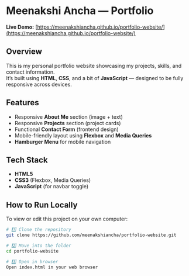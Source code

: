 # Meenakshi Ancha — Portfolio 

**Live Demo:** [https://meenakshiancha.github.io/portfolio-website/](https://meenakshiancha.github.io/portfolio-website/)

## Overview
This is my personal portfolio website showcasing my projects, skills, and contact information.  
It’s built using **HTML**, **CSS**, and a bit of **JavaScript** — designed to be fully responsive across devices.

## Features
- Responsive **About Me** section (image + text)
- Responsive **Projects** section (project cards)
- Functional **Contact Form** (frontend design)
- Mobile-friendly layout using **Flexbox** and **Media Queries**
- **Hamburger Menu** for mobile navigation

## Tech Stack
- **HTML5**
- **CSS3** (Flexbox, Media Queries)
- **JavaScript** (for navbar toggle)

## How to Run Locally
To view or edit this project on your own computer:

```bash
# 1️⃣ Clone the repository
git clone https://github.com/meenakshiancha/portfolio-website.git

# 2️⃣ Move into the folder
cd portfolio-website

# 3️⃣ Open in browser
Open index.html in your web browser
